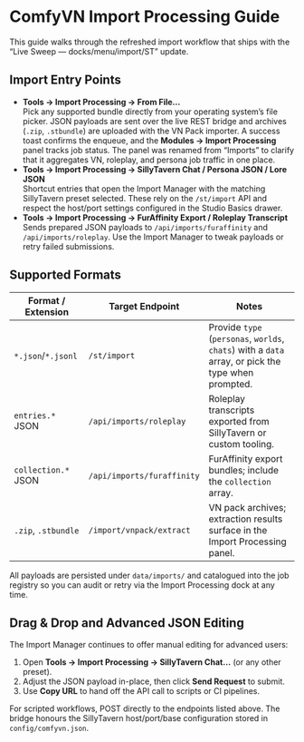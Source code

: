 # ComfyVN Import Processing Guide

This guide walks through the refreshed import workflow that ships with the
“Live Sweep — docks/menu/import/ST” update.

## Import Entry Points

- **Tools → Import Processing → From File…**  
  Pick any supported bundle directly from your operating system’s file picker.
  JSON payloads are sent over the live REST bridge and archives (`.zip`,
  `.stbundle`) are uploaded with the VN Pack importer. A success toast confirms
  the enqueue, and the **Modules → Import Processing** panel tracks job status. The panel was renamed from “Imports” to clarify that it aggregates VN, roleplay, and persona job traffic in one place.
- **Tools → Import Processing → SillyTavern Chat / Persona JSON / Lore JSON**  
  Shortcut entries that open the Import Manager with the matching SillyTavern
  preset selected. These rely on the `/st/import` API and respect the host/port
  settings configured in the Studio Basics drawer.
- **Tools → Import Processing → FurAffinity Export / Roleplay Transcript**  
  Sends prepared JSON payloads to `/api/imports/furaffinity` and
  `/api/imports/roleplay`. Use the Import Manager to tweak payloads or retry
  failed submissions.

## Supported Formats

| Format / Extension | Target Endpoint | Notes |
| ------------------ | --------------- | ----- |
| `*.json`/`*.jsonl` | `/st/import`    | Provide `type` (`personas`, `worlds`, `chats`) with a `data` array, or pick the type when prompted. |
| `entries.*` JSON   | `/api/imports/roleplay` | Roleplay transcripts exported from SillyTavern or custom tooling. |
| `collection.*` JSON| `/api/imports/furaffinity` | FurAffinity export bundles; include the `collection` array. |
| `.zip`, `.stbundle`| `/import/vnpack/extract` | VN pack archives; extraction results surface in the Import Processing panel. |

All payloads are persisted under `data/imports/` and catalogued into the job
registry so you can audit or retry via the Import Processing dock at any time.

## Drag & Drop and Advanced JSON Editing

The Import Manager continues to offer manual editing for advanced users:

1. Open **Tools → Import Processing → SillyTavern Chat…** (or any other preset).
2. Adjust the JSON payload in-place, then click **Send Request** to submit.
3. Use **Copy URL** to hand off the API call to scripts or CI pipelines.

For scripted workflows, POST directly to the endpoints listed above. The
bridge honours the SillyTavern host/port/base configuration stored in
`config/comfyvn.json`.

